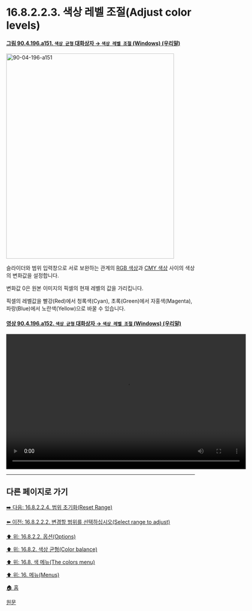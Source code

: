 # 16.8.2.2.3. 색상 레벨 조절(Adjust color levels)

<a id="90-04-196-a151"></a>

#### [그림 90.4.196.a151. `색상 균형` 대화상자 → `색상 레벨 조절` (Windows) (우리말)](./90-04-0196-color_balance.md#90-04-196-a151)
<img width="448" height="547" alt="90-04-196-a151" src="https://github.com/user-attachments/assets/156ee26c-2a9d-4abc-bd69-9fdfbce34277" />

슬라이더와 범위 입력창으로 서로 보완하는 관계의 [RGB 색상](./19-glossaryx-color_mode_rgb.md)과 [CMY 색상](./19-glossaryx-color_model_cmyk.md) 사이의 색상의 변화값을 설정합니다.

변화값 0은 원본 이미지의 픽셀의 현재 레벨의 값을 가리킵니다.

픽셀의 레벨값을 빨강(Red)에서 청록색(Cyan), 초록(Green)에서 자홍색(Magenta), 파랑(Blue)에서 노란색(Yellow)으로 바꿀 수 있습니다.

<a id="90-04-196-a152"></a>

#### [영상 90.4.196.a152. `색상 균형` 대화상자 → `색상 레벨 조절` (Windows) (우리말)](./90-04-0196-color_balance.md#90-04-196-a152)
<video controls="controls" width="640" height="360" src="https://github.com/user-attachments/assets/f25ee531-5481-41a2-ba83-516f27ba0300"></video>

***

## 다른 페이지로 가기

[➡️ 다음: 16.8.2.2.4. 범위 초기화(Reset Range)](./16-08-02-02-04-reset_range.md)

[⬅️ 이전: 16.8.2.2.2. 변경할 범위를 선택하십시오(Select range to adjust)](./16-08-02-02-02-select_range_to_adjust.md)

[⬆️ 위: 16.8.2.2. 옵션(Options)](./16-08-02-02-00-options.md)

[⬆️ 위: 16.8.2. 색상 균형(Color balance)](./16-08-02-00-color-balance.md)

[⬆️ 위: 16.8. 색 메뉴(The colors menu)](./16-08-00-the-colors-menu.md)

[⬆️ 위: 16. 메뉴(Menus)](./16-00-menus.md)

[🏠 홈](./00-home.md)

[원문](https://docs.gimp.org/2.10/ko/gimp-tool-color-balance.html#idm30602)